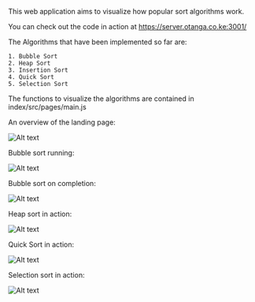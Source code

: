 This web application aims to visualize how popular sort algorithms work.

You can check out the code in action at https://server.otanga.co.ke:3001/

The Algorithms that have been implemented so far are:

	1. Bubble Sort
	2. Heap Sort
	3. Insertion Sort
	4. Quick Sort
	5. Selection Sort


The functions to visualize the algorithms are contained in index/src/pages/main.js





An overview of the landing page:

![Alt text](https://otanga.co.ke/project-screenshots/algoviz/algovizss1.png "Landing Page")




Bubble sort running:

![Alt text](https://otanga.co.ke/project-screenshots/algoviz/algovizss2.png "Bubble Sort Running")




Bubble sort on completion:

![Alt text](https://otanga.co.ke/project-screenshots/algoviz/algovizss3.png "Bubble Sort Done")




Heap sort in action:

![Alt text](https://otanga.co.ke/project-screenshots/algoviz/algovizss4.png "Heap Sort Running")




Quick Sort in action:

![Alt text](https://otanga.co.ke/project-screenshots/algoviz/algovizss5.png "Quick Sort Running")




Selection sort in action:

![Alt text](https://otanga.co.ke/project-screenshots/algoviz/algovizss6.png "Selection Sort Running")